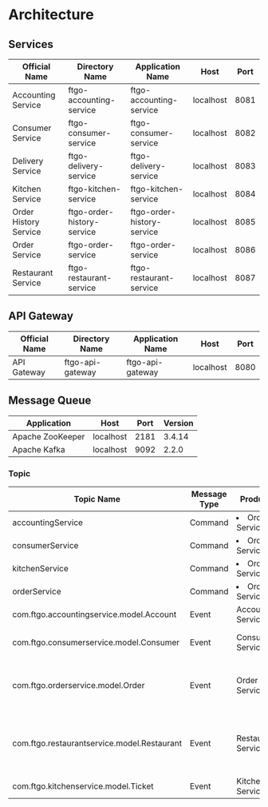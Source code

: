 # Architecture

## Services
| Official Name | Directory Name | Application Name | Host | Port |
|---|---|---|---|---|
| Accounting Service | ftgo-accounting-service | ftgo-accounting-service | localhost | 8081 |
| Consumer Service | ftgo-consumer-service | ftgo-consumer-service | localhost | 8082 |
| Delivery Service | ftgo-delivery-service | ftgo-delivery-service | localhost | 8083 |
| Kitchen Service | ftgo-kitchen-service | ftgo-kitchen-service | localhost | 8084 |
| Order History Service | ftgo-order-history-service | ftgo-order-history-service | localhost | 8085 |
| Order Service | ftgo-order-service | ftgo-order-service | localhost | 8086 |
| Restaurant Service | ftgo-restaurant-service | ftgo-restaurant-service | localhost | 8087 |

## API Gateway
| Official Name | Directory Name | Application Name | Host | Port |
|---|---|---|---|---|
| API Gateway | ftgo-api-gateway | ftgo-api-gateway | localhost | 8080 |

## Message Queue
| Application | Host | Port | Version |
|---|---|---|---|
| Apache ZooKeeper | localhost | 2181 | 3.4.14 |
| Apache Kafka | localhost | 9092 | 2.2.0 |

### Topic
| Topic Name | Message Type | Producer | Consumer | Description |
|----|----|----|----|----|
| accountingService | Command | <li>Order Service | Accounting Service | |
| consumerService | Command | <li>Order Service | Consumer Service | |
| kitchenService | Command | <li>Order Service | Kitchen Service | |
| orderService | Command | <li>Order Service | Order Service | |
| com.ftgo.accountingservice.model.Account | Event | Accounting Service | | |
| com.ftgo.consumerservice.model.Consumer | Event | Consumer Service | <li>Accounting Service | |
| com.ftgo.orderservice.model.Order | Event | Order Service | <li>Delivery Service<li>Order History Service | |
| com.ftgo.restaurantservice.model.Restaurant | Event | Restaurant Service | <li>Order Service<li>Kitchen Service<li>Delivery Service | |
| com.ftgo.kitchenservice.model.Ticket | Event | Kitchen Service | <li>Delivery Service | | 

